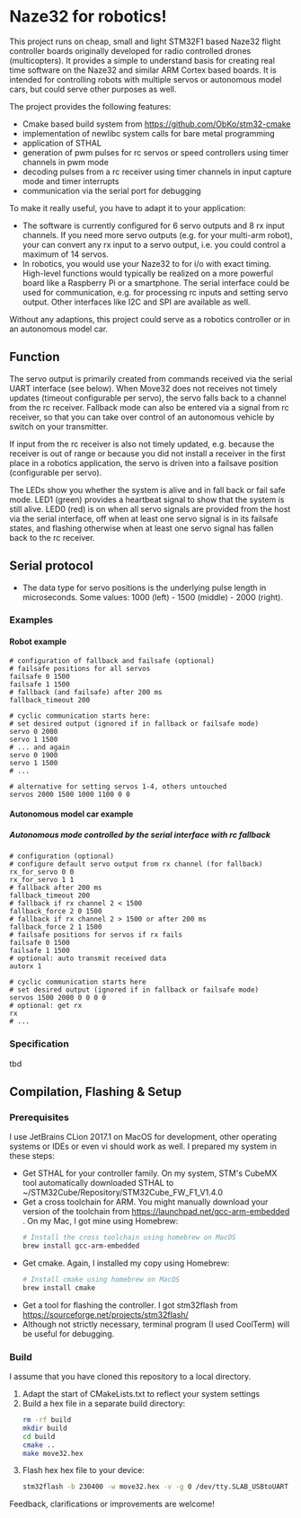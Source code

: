 # Naze32 for robotics!

This project runs on cheap, small and light STM32F1 based Naze32 
flight controller boards originally developed for radio controlled drones (multicopters). 
It provides a simple to understand basis for creating real time software 
on the Naze32 and similar ARM Cortex based boards. It is intended for
controlling robots with multiple servos or autonomous model cars, but
could serve other purposes as well.

The project provides the following features:
- Cmake based build system from https://github.com/ObKo/stm32-cmake
- implementation of newlibc system calls for bare metal programming
- application of STHAL
- generation of pwm pulses for rc servos or speed controllers using
  timer channels in pwm mode
- decoding pulses from a rc receiver using timer channels 
  in input capture mode and timer interrupts
- communication via the serial port for debugging

To make it really useful, you have to adapt it to your 
application:
- The software is currently configured for 6 servo outputs and 8 rx input 
channels. If you need more servo outputs (e.g. for your multi-arm robot),
your can convert any rx input to a servo output, i.e. you could control 
a maximum of 14 servos.
- In robotics, you would use your Naze32 to for i/o with exact timing.
High-level functions would typically be realized on a more powerful board
like a Raspberry Pi or a smartphone. The serial interface could be used
for communication, e.g. for processing rc inputs and setting servo output.
Other interfaces like I2C and SPI are available as well.

Without any adaptions, this project could serve as a robotics controller
or in an autonomous model car.


## Function

The servo output is primarily created from commands received via the
serial UART interface (see below). When Move32 does not receives not 
timely updates (timeout configurable per servo), the servo falls
back to a channel from the rc receiver. Fallback mode can also be
entered via a signal from rc receiver, so that you can take over
control of an autonomous vehicle by switch on your transmitter.

If input from the rc receiver is also not timely updated, 
e.g. because the receiver is out of range
or because you did not install a receiver in the first place
in a robotics application, the servo
is driven into a failsave position (configurable per servo).

The LEDs show you whether the system is alive and in fall back or 
fail safe mode. LED1 (green) provides a heartbeat signal to show 
that the system is still alive. 
LED0 (red) is on when all servo signals are provided from the host
via the serial interface,
off when at least one servo signal is in its failsafe states, and 
flashing otherwise when at least one servo signal has fallen back 
to the rc receiver.


## Serial protocol

- The data type for servo positions is the underlying pulse length in 
microseconds. Some values: 1000 (left) - 1500 (middle) - 2000 (right).

### Examples

#### Robot example
```
# configuration of fallback and failsafe (optional)
# failsafe positions for all servos
failsafe 0 1500
failsafe 1 1500
# fallback (and failsafe) after 200 ms
fallback_timeout 200

# cyclic communication starts here:
# set desired output (ignored if in fallback or failsafe mode)
servo 0 2000
servo 1 1500
# ... and again
servo 0 1900
servo 1 1500
# ...

# alternative for setting servos 1-4, others untouched
servos 2000 1500 1000 1100 0 0
```

#### Autonomous model car example

##### Autonomous mode controlled by the serial interface with rc fallback
```
# configuration (optional)
# configure default servo output from rx channel (for fallback)
rx_for_servo 0 0
rx_for_servo 1 1
# fallback after 200 ms
fallback_timeout 200
# fallback if rx channel 2 < 1500
fallback_force 2 0 1500
# fallback if rx channel 2 > 1500 or after 200 ms
fallback_force 2 1 1500
# failsafe positions for servos if rx fails
failsafe 0 1500
failsafe 1 1500
# optional: auto transmit received data
autorx 1

# cyclic communication starts here
# set desired output (ignored if in fallback or failsafe mode)
servos 1500 2000 0 0 0 0
# optional: get rx
rx
# ...
```

### Specification

tbd

## Compilation, Flashing & Setup

### Prerequisites
I use JetBrains CLion 2017.1 on MacOS for development, other operating systems
or IDEs or even vi should work as well.
I prepared my system in these steps:
- Get STHAL for your controller family. On my system, STM's CubeMX tool 
  automatically downloaded STHAL to ~/STM32Cube/Repository/STM32Cube_FW_F1_V1.4.0
- Get a cross toolchain for ARM. You might manually download your 
  version of the toolchain from 
  https://launchpad.net/gcc-arm-embedded .
  On my Mac, I got mine using Homebrew:
  ```bash
  # Install the cross toolchain using homebrew on MacOS
  brew install gcc-arm-embedded
  ```
- Get cmake. Again, I installed my copy using Homebrew:
  ```bash
  # Install cmake using homebrew on MacOS
  brew install cmake
  ```
- Get a tool for flashing the controller. I got stm32flash from 
  https://sourceforge.net/projects/stm32flash/
- Although not strictly necessary, terminal program (I used CoolTerm)
  will be useful for debugging.

### Build
I assume that you have cloned this repository to a local directory.
1. Adapt the start of CMakeLists.txt to reflect your system settings
1. Build a hex file in a separate build directory:
   ```bash
   rm -rf build
   mkdir build
   cd build
   cmake ..
   make move32.hex
   ```
1. Flash hex hex file to your device:
   ```bash
   stm32flash -b 230400 -w move32.hex -v -g 0 /dev/tty.SLAB_USBtoUART
   ```

Feedback, clarifications or improvements are welcome!
